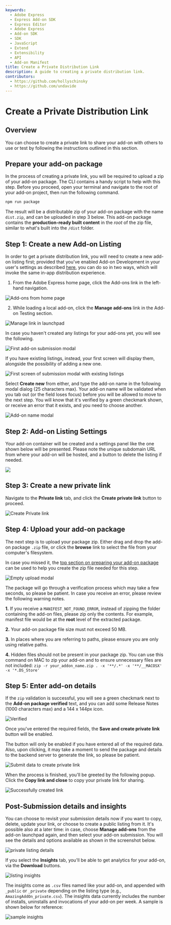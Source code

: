 ```yaml
---
keywords:
  - Adobe Express
  - Express Add-on SDK
  - Express Editor
  - Adobe Express
  - Add-on SDK
  - SDK
  - JavaScript
  - Extend
  - Extensibility
  - API
  - Add-on Manifest
title: Create a Private Distribution Link
description: A guide to creating a private distribution link. 
contributors:
  - https://github.com/hollyschinsky
  - https://github.com/undavide
---
```


# Create a Private Distribution Link

## Overview

You can choose to create a private link to share your add-on with others to use or test by following the instructions outlined in this section.

## Prepare your add-on package

In the process of creating a private link, you will be required to upload a zip of your add-on package. The CLI contains a handy script to help with this step. Before you proceed, open your terminal and navigate to the root of your add-on project, then run the following command.

```bash
npm run package
```

The result will be a distributable zip of your add-on package with the name `dist.zip`, and can be uploaded in step 3 below. This add-on package contains the **production-ready built content** in the *root* of the zip file, similar to what's built into the `/dist` folder.

## Step 1: Create a new Add-on Listing

In order to get a private distribution link, you will need to create a new add-on listing first; provided that you've enabled Add-on Development in your user's settings as described [here](../getting_started/quickstart.md#step-3-enable-add-on-development-mode-first-time-only), you can do so in two ways, which will invoke the same in-app distribution experience. 

1. From the Adobe Express home page, click the Add-ons link in the left-hand navigation.

![Add-ons from home page](./img/add-ons-from-home-v2.png)

2. While loading a local add-on, click the **Manage add-ons** link in the Add-on Testing section.

![Manage link in launchpad](./img/manage-v2.png)

In case you haven't created any listings for your add-ons yet, you will see the following.

![First add-on submission modal](./img/distrib-first-v2.png)

If you have existing listings, instead, your first screen will display them, alongside the possibility of adding a new one.

![First screen of submission modal with existing listings](./img/distrib-existing-v2.png)

Select **Create new** from either, and type the add-on name in the following modal dialog (25 characters max). Your add-on name will be validated when you tab out (or the field loses focus) before you will be allowed to move to the next step. You will know that it's verified by a green checkmark shown, or receive an error that it exists, and you need to choose another.

![Add-on name modal](./img/create-new-v2.png)

## Step 2: Add-on Listing Settings

Your add-on container will be created and a settings panel like the one shown below will be presented. Please note the unique subdomain URL from where your add-on will be hosted, and a button to delete the listing if needed.

![](./img/subdomain-v2.png)

## Step 3: Create a new private link

Navigate to the **Private link** tab, and click the **Create private link** button to proceed.

![Create Private link](./img/create-private-link-v2.png)

## Step 4: Upload your add-on package

The next step is to upload your package zip. Either drag and drop the add-on package `.zip` file, or click the **browse** link to select the file from your computer's filesystem.

<InlineAlert slots="text" variant="info"/>

In case you missed it, the [top section on preparing your add-on package](#prepare-your-add-on-package) can be used to help you create the zip file needed for this step.

![Empty upload modal](./img/create-private-link-package-v2.png)

The package will go through a verification process which may take a few seconds, so please be patient. In case you receive an error, please review the following warning notes.

<InlineAlert slots="text1, text2, text3, text4" variant="warning"/>

**1.** If you receive a `MANIFEST_NOT_FOUND_ERROR`, instead of zipping the folder containing the add-on files, please zip only the contents. For example, manifest file would be at the **root** level of the extracted package.

**2.** Your add-on package file size must not exceed 50 MB.

**3.** In places where you are referring to paths, please ensure you are only using relative paths.

**4.** Hidden files should not be present in your package zip. You can use this command on MAC to zip your add-on and to ensure unnecessary files are not included:   `zip -r your_addon_name.zip . -x '**/.*' -x '**/__MACOSX' -x '*.DS_Store'`

## Step 5: Enter add-on details

If the `zip` validation is successful, you will see a green checkmark next to the **Add-on package verified** text, and you can add some Release Notes (1000 characters max) and a 144 x 144px icon.

![Verified](./img/create-private-link-details-v2.png)

<!-- <InlineAlert slots="text" variant="success"/>

The number of characters allowed for any given field is shown above it throughout the distribution experience (for instance, the name field allows a max of 25 characters). The number will automatically update with the remaining amount as you're typing into it. -->

Once you've entered the required fields, the **Save and create private link** button will be enabled.

<InlineAlert slots="text" variant="warning"/>

The button will only be enabled if you have entered all of the required data. Also, upon clicking, it may take a moment to send the package and details to the backend server to generate the link, so please be patient.

![Submit data to create private link](./img/save-create-private-link-v2.png)

When the process is finished, you'll be greeted by the following popup. Click the **Copy link and close** to copy your private link for sharing.

![Successfully created link](./img/create-private-link-success-v2.png)

## Post-Submission details and insights

You can choose to revisit your submission details now if you want to copy, delete, update your link, or choose to create a public listing from it. It's possible also at a later time: in case, choose **Manage add-ons** from the add-on launchpad again, and then select your add-on submission. You will see the details and options available as shown in the screenshot below.

![private listing details](./img/create-private-link-review-v2.png)

If you select the **Insights** tab, you'll be able to get analytics for your add-on, via the **Download** buttons. 

![listing insights](./img/add-on-insights-v2.png)

The insights come as `.csv` files named like your add-on, and appended with `_public` or `_private` depending on the listing type (e.g., `AmazingAddOn_private.csv`). The insights data currently includes the number of installs, uninstalls and invocations of your add-on per week. A sample is shown below for reference:

![sample insights](./img/sample-insights.png)
